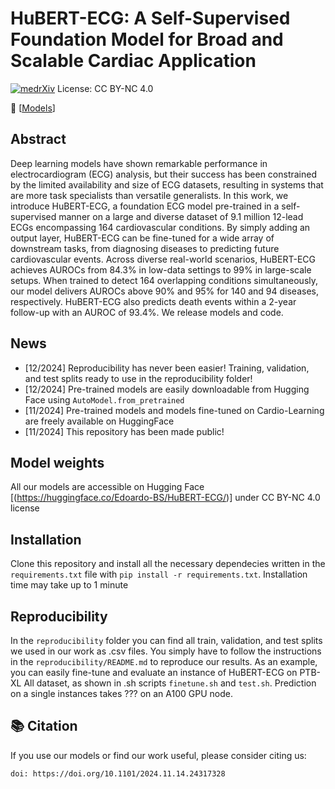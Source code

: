 # HuBERT-ECG: A Self-Supervised Foundation Model for Broad and Scalable Cardiac Application

[![medrXiv](https://img.shields.io/badge/medRxiv-green)](https://www.medrxiv.org/content/10.1101/2024.11.14.24317328v1)
License: CC BY-NC 4.0


📢 [[Models](https://huggingface.co/Edoardo-BS/HuBERT-ECG/)] 

## Abstract
Deep learning models have shown remarkable performance in electrocardiogram (ECG) analysis, but their success has been constrained by the limited availability and size of ECG datasets, resulting in systems that are more task specialists than versatile generalists. In this work, we introduce HuBERT-ECG, a foundation ECG model pre-trained in a self-supervised manner on a large and diverse dataset of 9.1 million 12-lead ECGs encompassing 164 cardiovascular conditions. By simply adding an output layer, HuBERT-ECG can be fine-tuned for a wide array of downstream tasks, from diagnosing diseases to predicting future cardiovascular events. Across diverse real-world scenarios, HuBERT-ECG achieves AUROCs from 84.3% in low-data settings to 99% in large-scale setups. When trained to detect 164 overlapping conditions simultaneously, our model delivers AUROCs above 90% and 95% for 140 and 94 diseases, respectively. HuBERT-ECG also predicts death events within a 2-year follow-up with an AUROC of 93.4%. We release models and code.

## News
- [12/2024] Reproducibility has never been easier! Training, validation, and test splits ready to use in the reproducibility folder!
- [12/2024] Pre-trained models are easily downloadable from Hugging Face using `AutoModel.from_pretrained`
- [11/2024] Pre-trained models and models fine-tuned on Cardio-Learning are freely available on HuggingFace
- [11/2024] This repository has been made public!

## Model weights
All our models are accessible on Hugging Face [(https://huggingface.co/Edoardo-BS/HuBERT-ECG/)] under CC BY-NC 4.0 license

## Installation
Clone this repository and install all the necessary dependecies written in the `requirements.txt` file with ```pip install -r requirements.txt```.
Installation time may take up to 1 minute

## Reproducibility
In the `reproducibility` folder you can find all train, validation, and test splits we used in our work as .csv files. You simply have to follow the instructions in the `reproducibility/README.md` to reproduce our results.
As an example, you can easily fine-tune and evaluate an instance of HuBERT-ECG on PTB-XL All dataset, as shown in .sh scripts `finetune.sh` and `test.sh`.
Prediction on a single instances takes ??? on an A100 GPU node.

## 📚 Citation
If you use our models or find our work useful, please consider citing us:
```
doi: https://doi.org/10.1101/2024.11.14.24317328
```


